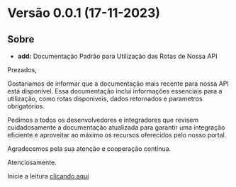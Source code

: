 # Versão 0.0.1 (17-11-2023)

## Sobre

* <strong>add:</strong> Documentação Padrão para Utilização das Rotas de Nossa API

Prezados,

Gostaríamos de informar que a documentação mais recente para nossa API está disponível. Essa documentação inclui informações essenciais para a utilização, como rotas disponiveis, dados retornados e parametros obrigatórios.

Pedimos a todos os desenvolvedores e integradores que revisem cuidadosamente a documentação atualizada para garantir uma integração eficiente e aproveitar ao máximo os recursos oferecidos pelo nosso portal.

Agradecemos pela sua atenção e cooperação contínua.

Atenciosamente.

Inicie a leitura [clicando aqui](../01-consideracoes-iniciais/index.md)
